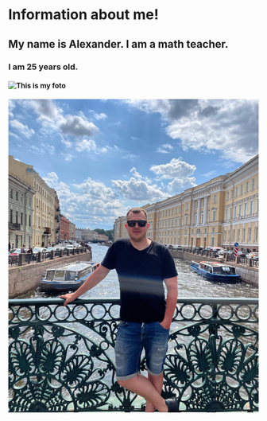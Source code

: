 # Information about me!
## My name is Alexander. I am a math teacher.
### I am 25 years old.
#### ![This is my foto]()
![My photo](5E8B2E81-FD8A-483E-B2CA-4C109C3BEC2B-1.JPG)
